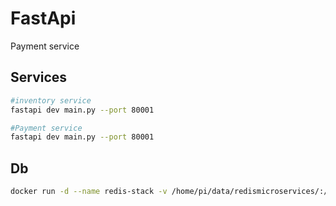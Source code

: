 # FastApi
Payment service


## Services

```bash
#inventory service 
fastapi dev main.py --port 80001

#Payment service
fastapi dev main.py --port 80001
```

## Db

```bash
docker run -d --name redis-stack -v /home/pi/data/redismicroservices/:/data -p 6379:6379 -p 8001:8001 -e REDIS_ARGS="--appendonly yes" redis/redis-stack:latest
```
